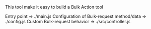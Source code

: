 This tool make it easy to build a Bulk Action tool

Entry point => ./main.js
Configuration of Bulk-request method/data => ./config.js
Custom Bulk-request behavior  => ./src/controller.js
